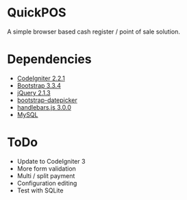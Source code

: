 # QuickPOS
A simple browser based cash register / point of sale solution.

# Dependencies
* [CodeIgniter 2.2.1](codeigniter.com)
* [Bootstrap 3.3.4](getbootstrap.com)
* [jQuery 2.1.3](jquery.com)
* [bootstrap-datepicker](github.com/eternicode/bootstrap-datepicker)
* [handlebars.js 3.0.0](handlebarsjs.com)
* [MySQL](www.mysql.com)

# ToDo
* Update to CodeIgniter 3
* More form validation
* Multi / split payment
* Configuration editing
* Test with SQLite